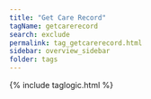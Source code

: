 ```yaml
---
title: "Get Care Record"
tagName: getcarerecord
search: exclude
permalink: tag_getcarerecord.html
sidebar: overview_sidebar
folder: tags
---
```

{% include taglogic.html %}


